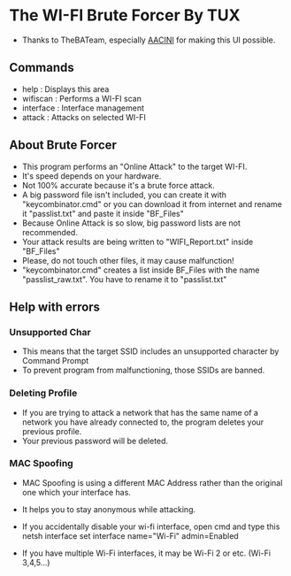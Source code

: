 # The WI-FI Brute Forcer By TUX

- Thanks to TheBATeam, especially [AACINI](https://aacini.org/) for making this UI possible.



## Commands

- help             : Displays this area
- wifiscan         : Performs a WI-FI scan
- interface	   : Interface management
- attack           : Attacks on selected WI-FI


## About Brute Forcer
	
- This program performs an "Online Attack" to the target WI-FI.
- It's speed depends on your hardware.
- Not 100% accurate because it's a brute force attack.
- A big password file isn't included, you can create it with "keycombinator.cmd" or
you can download it from internet and rename it "passlist.txt" and paste it inside "BF_Files"
- Because Online Attack is so slow, big password lists are not recommended.
- Your attack results are being written to "WIFI_Report.txt" inside "BF_Files"
- Please, do not touch other files, it may cause malfunction!
- "keycombinator.cmd" creates a list inside BF_Files with the name "passlist_raw.txt".
You have to rename it to "passlist.txt"
## Help with errors

### Unsupported Char

- This means that the target SSID includes an unsupported character by Command Prompt
- To prevent program from malfunctioning, those SSIDs are banned.


### Deleting Profile

- If you are trying to attack a network that has the same name 
of a network you have already connected to, the program deletes your previous profile.
- Your previous password will be deleted.


### MAC Spoofing

- MAC Spoofing is using a different MAC Address rather than the original one which your interface has.
- It helps you to stay anonymous while attacking.
- If you accidentally disable your wi-fi interface, open cmd and type this
netsh interface set interface name="Wi-Fi" admin=Enabled
		
- If you have multiple Wi-Fi interfaces, it may be Wi-Fi 2 or etc. (Wi-Fi 3,4,5...)
